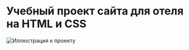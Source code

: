 # Учебный проект сайта для отеля на HTML и CSS
![Иллюстрация к проекту](https://github.com/MariaGlukhovaP/TheHotel/raw/main/screenshot.jpg)
